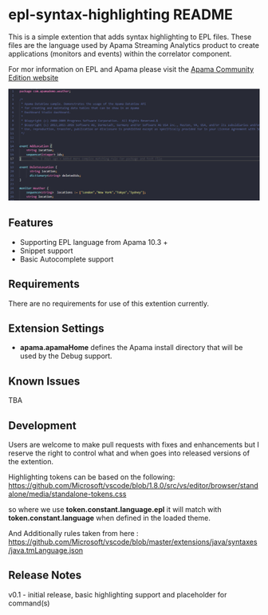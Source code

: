 # epl-syntax-highlighting README

This is a simple extention that adds syntax highlighting to EPL files. These files are the language used by Apama Streaming Analytics product to create applications (monitors and events) within the correlator component.

For mor information on EPL and Apama please visit the [Apama Community Edition website](http://www.apamacommunity.com/)

![example code](images/mainpage.PNG)

## Features

* Supporting EPL language from Apama 10.3 +
* Snippet support
* Basic Autocomplete support

## Requirements

There are no requirements for use of this extention currently.

## Extension Settings

* **apama.apamaHome** defines the Apama install directory that will be used by the Debug support.

## Known Issues

TBA

## Development

Users are welcome to make pull requests with fixes and enhancements but I reserve the right to control what and when goes into released versions of the extention.

Highlighting tokens can be based on the following:
<https://github.com/Microsoft/vscode/blob/1.8.0/src/vs/editor/browser/standalone/media/standalone-tokens.css>

so where we use **token.constant.language.epl** it will match with **token.constant.language** when defined in the loaded theme.

And Additionally rules taken from here :
<https://github.com/Microsoft/vscode/blob/master/extensions/java/syntaxes/java.tmLanguage.json>

## Release Notes

v0.1 - initial release, basic highlighting support and placeholder for command(s)

